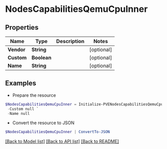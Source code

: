 # NodesCapabilitiesQemuCpuInner
## Properties

Name | Type | Description | Notes
------------ | ------------- | ------------- | -------------
**Vendor** | **String** |  | [optional] 
**Custom** | **Boolean** |  | [optional] 
**Name** | **String** |  | [optional] 

## Examples

- Prepare the resource
```powershell
$NodesCapabilitiesQemuCpuInner = Initialize-PVENodesCapabilitiesQemuCpuInner  -Vendor null `
 -Custom null `
 -Name null
```

- Convert the resource to JSON
```powershell
$NodesCapabilitiesQemuCpuInner | ConvertTo-JSON
```

[[Back to Model list]](../README.md#documentation-for-models) [[Back to API list]](../README.md#documentation-for-api-endpoints) [[Back to README]](../README.md)

